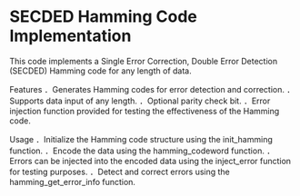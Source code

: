 # SECDED Hamming Code Implementation

This code implements a Single Error Correction, Double Error Detection (SECDED) Hamming code for any length of data.

Features
．Generates Hamming codes for error detection and correction.
．Supports data input of any length.
．Optional parity check bit.
．Error injection function provided for testing the effectiveness of the Hamming code.

Usage
．Initialize the Hamming code structure using the init_hamming function.
．Encode the data using the hamming_codeword function.
．Errors can be injected into the encoded data using the inject_error function for testing purposes.
．Detect and correct errors using the hamming_get_error_info function.
